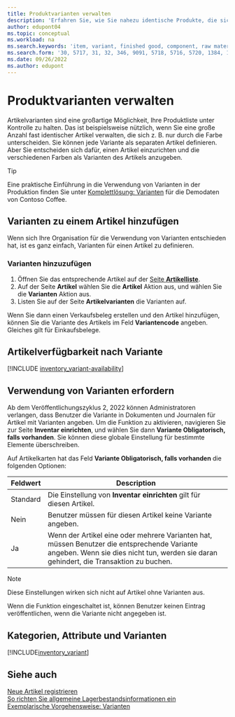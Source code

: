 ```yaml
---
title: Produktvarianten verwalten
description: 'Erfahren Sie, wie Sie nahezu identische Produkte, die sich in Farbe, Größe oder Material unterscheiden, als Artikelvarianten erfassen können.'
author: edupont04
ms.topic: conceptual
ms.workload: na
ms.search.keywords: 'item, variant, finished good, component, raw material, assembly item, item substitution'
ms.search.form: '30, 5717, 31, 32, 346, 9091, 5718, 5716, 5720, 1384, 1383, 35, 5404, 1378, 5719'
ms.date: 09/26/2022
ms.author: edupont
---
```

# Produktvarianten verwalten

Artikelvarianten sind eine großartige Möglichkeit, Ihre Produktliste unter Kontrolle zu halten. Das ist beispielsweise nützlich, wenn Sie eine große Anzahl fast identischer Artikel verwalten, die sich z. B. nur durch die Farbe unterscheiden. Sie können jede Variante als separaten Artikel definieren. Aber Sie entscheiden sich dafür, einen Artikel einzurichten und die verschiedenen Farben als Varianten des Artikels anzugeben.  

> [!TIP]
> Eine praktische Einführung in die Verwendung von Varianten in der Produktion finden Sie unter [Komplettlösung: Varianten](contoso-coffee/variants.md) für die Demodaten von Contoso Coffee.  

## Varianten zu einem Artikel hinzufügen

Wenn sich Ihre Organisation für die Verwendung von Varianten entschieden hat, ist es ganz einfach, Varianten für einen Artikel zu definieren.  

### Varianten hinzuzufügen

1. Öffnen Sie das entsprechende Artikel auf der [Seite **Artikelliste**](https://businesscentral.dynamics.com/?page=31).  
2. Auf der Seite **Artikel** wählen Sie die **Artikel** Aktion aus, und wählen Sie die **Varianten** Aktion aus.  
3. Listen Sie auf der Seite **Artikelvarianten** die Varianten auf.  

Wenn Sie dann einen Verkaufsbeleg erstellen und den Artikel hinzufügen, können Sie die Variante des Artikels im Feld **Variantencode** angeben. Gleiches gilt für Einkaufsbelege.  

## Artikelverfügbarkeit nach Variante

[!INCLUDE [inventory_variant-availability](includes/inventory_variant-availability.md)]

## Verwendung von Varianten erfordern

Ab dem Veröffentlichungszyklus 2, 2022 können Administratoren verlangen, dass Benutzer die Variante in Dokumenten und Journalen für Artikel mit Varianten angeben. Um die Funktion zu aktivieren, navigieren Sie zur Seite **Inventar einrichten**, und wählen Sie dann **Variante Obligatorisch, falls vorhanden**. Sie können diese globale Einstellung für bestimmte Elemente überschreiben.  

Auf Artikelkarten hat das Feld **Variante Obligatorisch, falls vorhanden** die folgenden Optionen:

|Feldwert |Description|
|---------|----|
|Standard| Die Einstellung von **Inventar einrichten** gilt für diesen Artikel.|
|Nein| Benutzer müssen für diesen Artikel keine Variante angeben.|
|Ja| Wenn der Artikel eine oder mehrere Varianten hat, müssen Benutzer die entsprechende Variante angeben. Wenn sie dies nicht tun, werden sie daran gehindert, die Transaktion zu buchen.|

> [!NOTE]
> Diese Einstellungen wirken sich nicht auf Artikel ohne Varianten aus.

Wenn die Funktion eingeschaltet ist, können Benutzer keinen Eintrag veröffentlichen, wenn die Variante nicht angegeben ist.

## Kategorien, Attribute und Varianten

[!INCLUDE[inventory_variant](includes/inventory_variant.md)]

## Siehe auch 

[Neue Artikel registrieren](inventory-how-register-new-items.md)  
[So richten Sie allgemeine Lagerbestandsinformationen ein](inventory-how-setup-general.md)  
[Exemplarische Vorgehensweise: Varianten](contoso-coffee/variants.md)  
